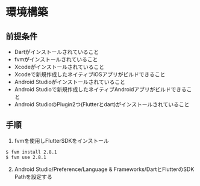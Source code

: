 # 環境構築

## 前提条件

- Dartがインストールされていること
- fvmがインストールされていること
- Xcodeがインストールされていること
- Xcodeで新規作成したネイティブiOSアプリがビルドできること
- Android Studioがインストールされていること
- Android Studioで新規作成したネイティブAndroidアプリがビルドできること
- Android StudioのPlugin2つ(Flutterとdart)がインストールされていること

## 手順

1. fvmを使用しFlutterSDKをインストール

```
$ fvm install 2.8.1
$ fvm use 2.8.1
```

2. Android Studio/Preference/Language & Frameworks/DartとFlutterのSDK Pathを設定する